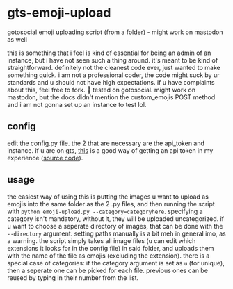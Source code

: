 # gts-emoji-upload
gotosocial emoji uploading script (from a folder) - might work on mastodon as well

this is something that i feel is kind of essential for being an admin of an instance, but i have not seen such a thing around. it's meant to be kind of straightforward. definitely not the cleanest code ever, just wanted to make something quick. i am not a professional coder, the code might suck by ur standards and u should not have high expectations. if u have complaints about this, feel free to fork. 🤷
tested on gotosocial. might work on mastodon, but the docs didn't mention the custom_emojis POST method and i am not gonna set up an instance to test lol.

## config

edit the config.py file. the 2 that are necessary are the api_token and instance. if u are on gts, [this](https://takahashim.github.io/mastodon-access-token/) is a good way of getting an api token in my experience ([source code](https://github.com/takahashim/mastodon-access-token)).

## usage

the easiest way of using this is putting the images u want to upload as emojis into the same folder as the 2 .py files, and then running the script with `python emoji-upload.py --category=categoryhere`. specifying a category isn't mandatory, without it, they will be uploaded uncategorized. if u want to choose a seperate directory of images, that can be done with the `--directory` argument. setting paths manually is a bit meh in general imo, as a warning. 
the script simply takes all image files (u can edit which extensions it looks for in the config file) in said folder, and uploads them with the name of the file as emojis (excluding the extension). there is a special case of categories: if the category argument is set as `u` (for unique), then a seperate one can be picked for each file. previous ones can be reused by typing in their number from the list.
